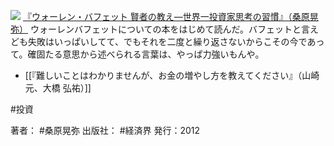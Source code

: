 
[![](https://gyazo.com/b1db5e008f41bdcbda13f0b7512cda30.jpg)](https://amzn.to/34TDnbE)
[『ウォーレン・バフェット 賢者の教え―世界一投資家思考の習慣』（桑原晃弥）](https://amzn.to/34TDnbE)
ウォーレンバフェットについての本をはじめて読んだ。バフェットと言えども失敗はいっぱいしてて、でもそれを二度と繰り返さないからこその今であって。確固たる意思から述べられる言葉は、やっぱ力強いもんや。

- [[『難しいことはわかりませんが、お金の増やし方を教えてください』（山崎 元、大橋 弘祐）]]

#投資 

著者： #桑原晃弥
出版社： #経済界
発行：2012
